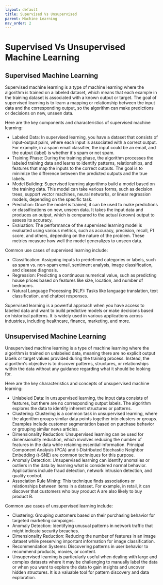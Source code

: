 ```yaml
---
layout: default
title: Supervised Vs Unsupervised
parent: Machine Learning
nav_order: 2
---
```

# Supervised Vs Unsupervised Machine Learning
## Supervised Machine Learning
Supervised machine learning is a type of machine learning where the algorithm is trained on a labeled dataset, which means that each example in the training dataset is associated with a known output or target. The goal of supervised learning is to learn a mapping or relationship between the input data and the corresponding output, so the algorithm can make predictions or decisions on new, unseen data.

Here are the key components and characteristics of supervised machine learning:

* Labeled Data: In supervised learning, you have a dataset that consists of input-output pairs, where each input is associated with a correct output. For example, in a spam email classifier, the input could be an email, and the output (label) is whether it's spam or not spam.
* Training Phase: During the training phase, the algorithm processes the labeled training data and learns to identify patterns, relationships, and features that map the inputs to the correct outputs. The goal is to minimize the difference between the predicted outputs and the true labels.
* Model Building: Supervised learning algorithms build a model based on the training data. This model can take various forms, such as decision trees, support vector machines, neural networks, or linear regression models, depending on the specific task.
* Prediction: Once the model is trained, it can be used to make predictions or classifications on new, unseen data. It takes the input data and produces an output, which is compared to the actual (known) output to assess its accuracy.
* Evaluation: The performance of the supervised learning model is evaluated using various metrics, such as accuracy, precision, recall, F1 score, and others, depending on the nature of the problem. These metrics measure how well the model generalizes to unseen data.

Common use cases of supervised learning include:
* Classification: Assigning inputs to predefined categories or labels, such as spam vs. non-spam email, sentiment analysis, image classification, and disease diagnosis.
* Regression: Predicting a continuous numerical value, such as predicting house prices based on features like size, location, and number of bedrooms.
* Natural Language Processing (NLP): Tasks like language translation, text classification, and chatbot responses.

Supervised learning is a powerful approach when you have access to labeled data and want to build predictive models or make decisions based on historical patterns. It is widely used in various applications across industries, including healthcare, finance, marketing, and more.

## Unsupervised Machine Learning
Unsupervised machine learning is a type of machine learning where the algorithm is trained on unlabeled data, meaning there are no explicit output labels or target values provided during the training process. Instead, the algorithm's objective is to discover patterns, structures, or relationships within the data without any guidance regarding what it should be looking for.

Here are the key characteristics and concepts of unsupervised machine learning:

* Unlabeled Data: In unsupervised learning, the input data consists of features, but there are no corresponding output labels. The algorithm explores the data to identify inherent structures or patterns.
* Clustering: Clustering is a common task in unsupervised learning, where the algorithm groups similar data points together into clusters or groups. Examples include customer segmentation based on purchase behavior or grouping similar news articles.
* Dimensionality Reduction: Unsupervised learning can be used for dimensionality reduction, which involves reducing the number of features in the data while retaining essential information. Principal Component Analysis (PCA) and t-Distributed Stochastic Neighbor Embedding (t-SNE) are common techniques for this purpose.
* Anomaly Detection: Unsupervised learning can identify anomalies or outliers in the data by learning what is considered normal behavior. Applications include fraud detection, network intrusion detection, and quality control.
* Association Rule Mining: This technique finds associations or relationships between items in a dataset. For example, in retail, it can discover that customers who buy product A are also likely to buy product B.

Common use cases of unsupervised learning include:

* Clustering: Grouping customers based on their purchasing behavior for targeted marketing campaigns.
* Anomaly Detection: Identifying unusual patterns in network traffic that might indicate security breaches.
* Dimensionality Reduction: Reducing the number of features in an image dataset while preserving important information for image classification.
* Recommendation Systems: Discovering patterns in user behavior to recommend products, movies, or content.
* Unsupervised learning is particularly useful when dealing with large and complex datasets where it may be challenging to manually label the data or when you want to explore the data to gain insights and uncover hidden structures. It is a valuable tool for pattern discovery and data exploration.

